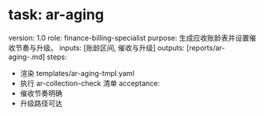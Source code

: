 # task: ar-aging

version: 1.0
role: finance-billing-specialist
purpose: 生成应收账龄表并设置催收节奏与升级。
inputs: [账龄区间, 催收与升级]
outputs: [reports/ar-aging-<period>.md]
steps:

- 渲染 templates/ar-aging-tmpl.yaml
- 执行 ar-collection-check 清单
  acceptance:
- 催收节奏明确
- 升级路径可达
